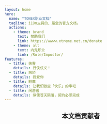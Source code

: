 ```yaml
---
layout: home
hero:
  name: "TONEX职业文档"
  tagline: i18n支持的、最全的官方文档。
  actions:
    - theme: brand
      text: 赞助我们
      link: https://wwww.xtreme.net.cn/donate
    - theme: alt
      text: 内鬼职业
      link: /Role/Impostor/
features:
  - title: 侠客
    details: 行侠仗义！
  - title: 病娇
    details: 我爱你
  - title: 魅魔
    details: 让我们做些「快乐」的事吧
  - title: 闲游者
    details: 纵使苍天陨落，契约必须完成
---
```


<script setup>
import { VPTeamMembers } from 'vitepress/theme'

const members = [
  {
    avatar: 'https://cn-sy1.rains3.com/xtremewave/QingFeng.png',
    name: 'QingFeng',
    title: '主开发者',
    links: [
      { icon: 'github', link: 'https://github.com/QingFeng-awa' }
    ]
  },
  {
    avatar: 'https://cn-sy1.rains3.com/xtremewave/ynjq.jpg',
    name: "一念旧情",
    title: '角色故事作者',
    links: [
      { icon: 'github', link: 'https://github.com/ynjq' }
    ]
  }
]
</script>
<div align="center">

<h2>本文档贡献者</h2>

<VPTeamMembers size="medium" :members="members" />
</div>